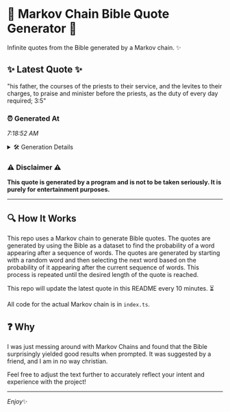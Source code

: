 # 📖 Markov Chain Bible Quote Generator 📖

Infinite quotes from the Bible generated by a Markov chain. ✨

## ✨ Latest Quote ✨
"his father, the courses of the priests to their service, and the levites to their charges, to praise and minister before the priests, as the duty of every day required; 3:5"

### ⏰ Generated At
*7:18:52 AM*

<details>
    <summary>🛠️ Generation Details</summary>
    <p>
        <strong>🌱 Seed:</strong> his<br>
        <strong>🔄 Iterations:</strong> 30<br>
        <strong>📜 Context History:</strong><br>[ his ]: father,<br>[ his, father, ]: the<br>[ his, father,, the ]: courses<br>[ his, father,, the, courses ]: of<br>[ his, father,, the, courses, of ]: the<br>[ his, father,, the, courses, of, the ]: priests<br>[ father,, the, courses, of, the, priests ]: to<br>[ the, courses, of, the, priests, to ]: their<br>[ courses, of, the, priests, to, their ]: service,<br>[ of, the, priests, to, their, service, ]: and<br>[ the, priests, to, their, service,, and ]: the<br>[ priests, to, their, service,, and, the ]: levites<br>[ to, their, service,, and, the, levites ]: to<br>[ their, service,, and, the, levites, to ]: their<br>[ service,, and, the, levites, to, their ]: charges,<br>[ and, the, levites, to, their, charges, ]: to<br>[ the, levites, to, their, charges,, to ]: praise<br>[ levites, to, their, charges,, to, praise ]: and<br>[ to, their, charges,, to, praise, and ]: minister<br>[ their, charges,, to, praise, and, minister ]: before<br>[ charges,, to, praise, and, minister, before ]: the<br>[ to, praise, and, minister, before, the ]: priests,<br>[ praise, and, minister, before, the, priests, ]: as<br>[ and, minister, before, the, priests,, as ]: the<br>[ minister, before, the, priests,, as, the ]: duty<br>[ before, the, priests,, as, the, duty ]: of<br>[ the, priests,, as, the, duty, of ]: every<br>[ priests,, as, the, duty, of, every ]: day<br>[ as, the, duty, of, every, day ]: required;<br>[ the, duty, of, every, day, required; ]: 3:5<br>
    </p>
</details>

### ⚠️ Disclaimer ⚠️
**This quote is generated by a program and is not to be taken seriously. It is purely for entertainment purposes.**

---

## 🔍 How It Works

This repo uses a Markov chain to generate Bible quotes. The quotes are generated by using the Bible as a dataset to find the probability of a word appearing after a sequence of words. The quotes are generated by starting with a random word and then selecting the next word based on the probability of it appearing after the current sequence of words. This process is repeated until the desired length of the quote is reached.

This repo will update the latest quote in this README every 10 minutes. ⏳

All code for the actual Markov chain is in `index.ts`.

## ❓ Why

I was just messing around with Markov Chains and found that the Bible surprisingly yielded good results when prompted. 
It was suggested by a friend, and I am in no way christian.

Feel free to adjust the text further to accurately reflect your intent and experience with the project!

---

*Enjoy*✨
